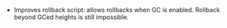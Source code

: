 * Improves rollback script: allows rollbacks when GC is enabled. Rollback
  beyond GCed heights is still impossible.
